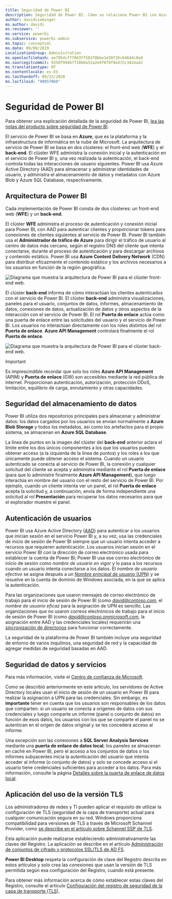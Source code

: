 ```yaml
---
title: Seguridad de Power BI
description: Seguridad de Power BI. Cómo se relaciona Power BI con Azure Active Directory y otros servicios de Azure. Este tema también incluye un vínculo a las notas del producto para obtener información más detallada.
author: davidiseminger
ms.author: davidi
ms.reviewer: ''
ms.service: powerbi
ms.subservice: powerbi-admin
ms.topic: conceptual
ms.date: 09/09/2019
LocalizationGroup: Administration
ms.openlocfilehash: ee7954cff7863ff58370bbe1e58f26c64644c8e8
ms.sourcegitcommit: 9350f994b7f18b0a52a2e9f8f8f8e472c342ea42
ms.translationtype: HT
ms.contentlocale: es-ES
ms.lasthandoff: 09/22/2020
ms.locfileid: "90857068"
---
```

# <a name="power-bi-security"></a>Seguridad de Power BI

Para obtener una explicación detallada de la seguridad de Power BI, [lea las notas del producto sobre seguridad de Power BI](../guidance/whitepaper-powerbi-security.md).

El servicio de Power BI se basa en **Azure**, que es la plataforma y la infraestructura de informática en la nube de Microsoft. La arquitectura de servicio de Power BI se basa en dos clústeres: el front-end web (**WFE**) y el **back-end**. El clúster WFE administra la conexión inicial y la autenticación en el servicio de Power BI y, una vez realizada la autenticación, el back-end controla todas las interacciones de usuario siguientes. Power BI usa Azure Active Directory (AAD) para almacenar y administrar identidades de usuario, y administra el almacenamiento de datos y metadatos con Azure Blob y Azure SQL Database, respectivamente.

## <a name="power-bi-architecture"></a>Arquitectura de Power BI

Cada implementación de Power BI consta de dos clústeres: un front-end web (**WFE**) y un **back-end**.

El clúster **WFE** administra el proceso de autenticación y conexión inicial para Power BI, con AAD para autenticar clientes y proporcionar tokens para conexiones de clientes siguientes al servicio de Power BI. Power BI también usa el **Administrador de tráfico de Azure** para dirigir el tráfico de usuario al centro de datos más cercano, según el registro DNS del cliente que intenta conectarse, durante el proceso de autenticación y para descargar archivos y contenido estático. Power BI usa **Azure Content Delivery Network** (CDN) para distribuir eficazmente el contenido estático y los archivos necesarios a los usuarios en función de la región geográfica.

![Diagrama que muestra la arquitectura de Power BI para el clúster front-end web.](media/service-admin-power-bi-security/pbi_security_v2_wfe.png)

El clúster **back-end** informa de cómo interactúan los clientes autenticados con el servicio de Power BI. El clúster **back-end** administra visualizaciones, paneles para el usuario, conjuntos de datos, informes, almacenamiento de datos, conexiones de datos, actualización de datos y otros aspectos de la interacción con el servicio de Power BI. El rol **Puerta de enlace** actúa como una puerta de enlace entre las solicitudes del usuario y el servicio de Power BI. Los usuarios no interactúan directamente con los roles distintos del rol **Puerta de enlace**. **Azure API Management** controlará finalmente el rol **Puerta de enlace**.

![Diagrama que muestra la arquitectura de Power BI para el clúster back-end web.](media/service-admin-power-bi-security/pbi_security_v2_backend_updated.png)

> [!IMPORTANT]
> Es imprescindible recordar que solo los roles **Azure API Management** (APIM) y **Puerta de enlace** (GW) son accesibles mediante la red pública de Internet. Proporcionan autenticación, autorización, protección DDoS, limitación, equilibrio de carga, enrutamiento y otras capacidades.

## <a name="data-storage-security"></a>Seguridad del almacenamiento de datos

Power BI utiliza dos repositorios principales para almacenar y administrar datos: los datos cargados por los usuarios se envían normalmente a **Azure Blob Storage** y todos los metadatos, así como los artefactos para el propio sistema, se almacenan en **Azure SQL Database**.

La línea de puntos en la imagen del clúster del **back-end** anterior aclara el límite entre los dos únicos componentes a los que los usuarios pueden obtener acceso (a la izquierda de la línea de puntos) y los roles a los que únicamente puede obtener acceso el sistema. Cuando un usuario autenticado se conecta al servicio de Power BI, la conexión y cualquier solicitud del cliente se acepta y administra mediante el rol **Puerta de enlace** (para que lo administre finalmente **Azure API Management**), que luego interactúa en nombre del usuario con el resto del servicio de Power BI. Por ejemplo, cuando un cliente intenta ver un panel, el rol **Puerta de enlace** acepta la solicitud y, a continuación, envía de forma independiente una solicitud al rol **Presentación** para recuperar los datos necesarios para que el explorador muestre el panel.

## <a name="user-authentication"></a>Autenticación de usuarios

Power BI usa Azure Active Directory ([AAD](https://azure.microsoft.com/services/active-directory/)) para autenticar a los usuarios que inician sesión en el servicio Power BI y, a su vez, usa las credenciales de inicio de sesión de Power BI siempre que un usuario intenta acceder a recursos que requieren autenticación. Los usuarios inician sesión en el servicio Power BI con la dirección de correo electrónico usada para establecer la cuenta de Power BI; Power BI usa ese correo electrónico de inicio de sesión como *nombre de usuario en vigor* y lo pasa a los recursos cuando un usuario intenta conectarse a los datos. El *nombre de usuario efectivo* se asigna después a un [*Nombre principal de usuario* (UPN)](/windows/win32/secauthn/user-name-formats) y se resuelve en la cuenta de dominio de Windows asociada, en la que se aplica la autenticación.

Para las organizaciones que usaron mensajes de correo electrónico de trabajo para el inicio de sesión de Power BI (como <em>david@contoso.com</em>, el *nombre de usuario eficaz* para la asignación de UPN es sencillo. Las organizaciones que no usaron correos electrónicos de trabajo para el inicio de sesión de Power BI (como <em>david@contoso.onmicrosoft.com</em>, la asignación entre AAD y las credenciales locales) requerirán una [sincronización de directorios](/azure/active-directory-domain-services/synchronization) para funcionar correctamente.

La seguridad de la plataforma de Power BI también incluye una seguridad de entorno de varios inquilinos, una seguridad de red y la capacidad de agregar medidas de seguridad basadas en AAD.

## <a name="data-and-service-security"></a>Seguridad de datos y servicios

Para más información, visite el [Centro de confianza de Microsoft](https://www.microsoft.com/trustcenter).

Como se describió anteriormente en este artículo, los servidores de Active Directory locales usan el inicio de sesión de un usuario en Power BI para realizar la asignación a UPN para las credenciales. Sin embargo, es **importante** tener en cuenta que los usuarios son responsables de los datos que comparten: si un usuario se conecta a orígenes de datos con sus credenciales y luego comparte un informe (panel o conjunto de datos) en función de esos datos, los usuarios con los que se comparte el panel no se autentican en el origen de datos original y se les concederá acceso al informe.

Una excepción son las conexiones a **SQL Server Analysis Services** mediante una **puerta de enlace de datos local**; los paneles se almacenan en caché en Power BI, pero el acceso a los conjuntos de datos o los informes subyacentes inicia la autenticación del usuario que intenta acceder al informe (o conjunto de datos) y solo se concede acceso si el usuario tiene credenciales suficientes para acceder a los datos. Para más información, consulte la página [Detalles sobre la puerta de enlace de datos local](../connect-data/service-gateway-onprem-indepth.md).

## <a name="enforcing-tls-version-usage"></a>Aplicación del uso de la versión TLS

Los administradores de redes y TI pueden aplicar el requisito de utilizar la configuración de TLS (seguridad de la capa de transporte) actual para cualquier comunicación segura en su red. Windows proporciona compatibilidad para versiones de TLS a través de Microsoft Schannel Provider, como [se describe en el artículo sobre Schannel SSP de TLS](/windows/desktop/SecAuthN/protocols-in-tls-ssl--schannel-ssp-).

Esta aplicación puede realizarse estableciendo administrativamente las claves del Registro. La aplicación se describe en el artículo [Administración de conjuntos de cifrado y protocolos SSL/TLS de AD FS](/windows-server/identity/ad-fs/operations/manage-ssl-protocols-in-ad-fs). 

**Power BI Desktop** respeta la configuración de clave del Registro descrita en estos artículos y solo crea las conexiones que usan la versión de TLS permitida según esa configuración del Registro, cuando está presente.

Para obtener más información acerca de cómo establecer estas claves del Registro, consulte el artículo [Configuración del registro de seguridad de la capa de transporte (TLS)](/windows-server/security/tls/tls-registry-settings).